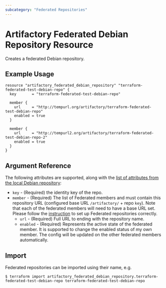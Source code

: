 ```yaml
---
subcategory: "Federated Repositories"
---
```

# Artifactory Federated Debian Repository Resource

Creates a federated Debian repository.

## Example Usage

```hcl
resource "artifactory_federated_debian_repository" "terraform-federated-test-debian-repo" {
  key       = "terraform-federated-test-debian-repo"

  member {
    url     = "http://tempurl.org/artifactory/terraform-federated-test-debian-repo"
    enabled = true
  }

  member {
    url     = "http://tempurl2.org/artifactory/terraform-federated-test-debian-repo-2"
    enabled = true
  }
}
```

## Argument Reference

The following attributes are supported, along with the [list of attributes from the local Debian repository](local_debian_repository.md):

* `key` - (Required) the identity key of the repo.
* `member` - (Required) The list of Federated members and must contain this repository URL (configured base URL
  `/artifactory/` + repo `key`). Note that each of the federated members will need to have a base URL set.
  Please follow the [instruction](https://www.jfrog.com/confluence/display/JFROG/Working+with+Federated+Repositories#WorkingwithFederatedRepositories-SettingUpaFederatedRepository)
  to set up Federated repositories correctly.
  * `url` - (Required) Full URL to ending with the repository name.
  * `enabled` - (Required) Represents the active state of the federated member. It is supported to change the enabled
    status of my own member. The config will be updated on the other federated members automatically.

## Import

Federated repositories can be imported using their name, e.g.
```
$ terraform import artifactory_federated_debian_repository.terraform-federated-test-debian-repo terraform-federated-test-debian-repo
```
